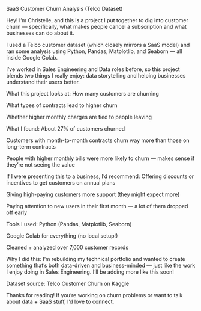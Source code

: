  SaaS Customer Churn Analysis (Telco Dataset)
 
Hey! I’m Christelle, and this is a project I put together to dig into customer churn — specifically, what makes people cancel a subscription and what businesses can do about it.

I used a Telco customer dataset (which closely mirrors a SaaS model) and ran some analysis using Python, Pandas, Matplotlib, and Seaborn — all inside Google Colab.

I’ve worked in Sales Engineering and Data roles before, so this project blends two things I really enjoy: data storytelling and helping businesses understand their users better.

What this project looks at:
How many customers are churning

What types of contracts lead to higher churn

Whether higher monthly charges are tied to people leaving

What I found:
About 27% of customers churned

Customers with month-to-month contracts churn way more than those on long-term contracts

People with higher monthly bills were more likely to churn — makes sense if they’re not seeing the value

If I were presenting this to a business, I’d recommend:
Offering discounts or incentives to get customers on annual plans

Giving high-paying customers more support (they might expect more)

Paying attention to new users in their first month — a lot of them dropped off early

Tools I used:
Python (Pandas, Matplotlib, Seaborn)

Google Colab for everything (no local setup!)

Cleaned + analyzed over 7,000 customer records

Why I did this:
I’m rebuilding my technical portfolio and wanted to create something that’s both data-driven and business-minded — just like the work I enjoy doing in Sales Engineering. I’ll be adding more like this soon!

Dataset source:
Telco Customer Churn on Kaggle

Thanks for reading!
If you’re working on churn problems or want to talk about data + SaaS stuff, I’d love to connect.

